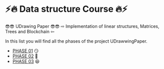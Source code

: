  # ⚡🔥 Data structure Course 🔥⚡
 
 
😎😎  UDrawing Paper 😎😎 ⇨ Implementation of linear structures, Matrices, Trees and Blockchain ⇦

In this list you will find all the phases of the project UDrawwingPaper.

- [PHASE 01](https://github.com/Erwin14k/EDD_UDrawingPaper_202001534/blob/main/FASE%201/Documentaci%C3%B3n/Enunciado.pdf) 😏
- [PHASE 02](https://github.com/Erwin14k/EDD_UDrawingPaper_202001534/blob/main/FASE%202/Documentaci%C3%B3n/Enunciado.pdf) 🤗
- [PHASE 03](https://github.com/Erwin14k/EDD_UDrawingPaper_202001534/blob/main/FASE%203/Documentaci%C3%B3n/Enunciado.pdf) 😆
